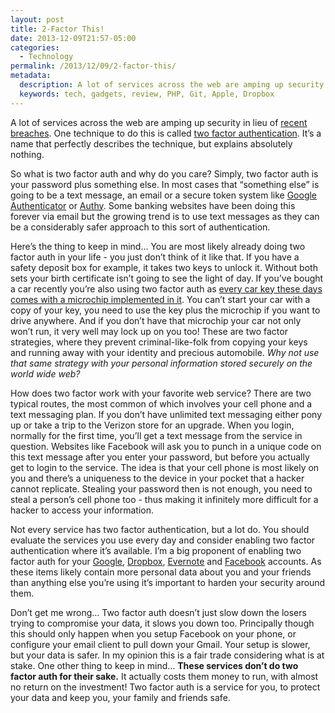 ```yaml
---
layout: post
title: 2-Factor This!
date: 2013-12-09T21:57-05:00
categories:
  - Technology
permalink: /2013/12/09/2-factor-this/
metadata:
  description: A lot of services across the web are amping up security in lieu of recent breaches.
  keywords: tech, gadgets, review, PHP, Git, Apple, Dropbox
---
```

A lot of services across the web are amping up security in lieu of [recent breaches](http://abcnews.go.com/Technology/hacker-group-stole-million-stolen-facebook-google-passwords/story?id=21109910). One technique to do this is called [two factor authentication](https://help.github.com/articles/about-two-factor-authentication). It’s a name that perfectly describes the technique, but explains absolutely nothing.

So what is two factor auth and why do you care? Simply, two factor auth is your password plus something else. In most cases that “something else” is going to be a text message, an email or a secure token system like [Google Authenticator](https://itunes.apple.com/us/app/google-authenticator/id388497605) or [Authy](https://www.authy.com). Some banking websites have been doing this forever via email but the growing trend is to use text messages as they can be a considerably safer approach to this sort of authentication.

Here’s the thing to keep in mind… You are most likely already doing two factor auth in your life - you just don’t think of it like that. If you have a safety deposit box for example, it takes two keys to unlock it. Without both sets your birth certificate isn’t going to see the light of day. If you’ve bought a car recently you’re also using two factor auth as [every car key these days comes with a microchip implemented in it](http://en.wikipedia.org/wiki/Transponder_car_key). You can’t start your car with a copy of your key, you need to use the key plus the microchip if you want to drive anywhere. And if you don’t have that microchip your car not only won’t run, it very well may lock up on you too! These are two factor strategies, where they prevent criminal-like-folk from copying your keys and running away with your identity and precious automobile. _Why not use that same strategy with your personal information stored securely on the world wide web?_

How does two factor work with your favorite web service? There are two typical routes, the most common of which involves your cell phone and a text messaging plan. If you don’t have unlimited text messaging either pony up or take a trip to the Verizon store for an upgrade. When you login, normally for the first time, you’ll get a text message from the service in question. Websites like Facebook will ask you to punch in a unique code on this text message after you enter your password, but before you actually get to login to the service. The idea is that your cell phone is most likely on you and there’s a uniqueness to the device in your pocket that a hacker cannot replicate. Stealing your password then is not enough, you need to steal a person’s cell phone too - thus making it infinitely more difficult for a hacker to access your information.

Not every service has two factor authentication, but a lot do. You should evaluate the services you use every day and consider enabling two factor authentication where it’s available. I’m a big proponent of enabling two factor auth for your [Google](http://www.google.com/landing/2step/), [Dropbox](https://www.dropbox.com/help/363/en), [Evernote](http://blog.evernote.com/blog/2013/10/04/two-step-verification-available-to-all-users/) and [Facebook](https://www.facebook.com/note.php?note_id=10150172618258920) accounts. As these items likely contain more personal data about you and your friends than anything else you’re using it’s important to harden your security around them.

Don’t get me wrong… Two factor auth doesn’t just slow down the losers trying to compromise your data, it slows you down too. Principally though this should only happen when you setup Facebook on your phone, or configure your email client to pull down your Gmail. Your setup is slower, but your data is safer. In my opinion this is a fair trade considering what is at stake. One other thing to keep in mind… **These services don’t do two factor auth for their sake.** It actually costs them money to run, with almost no return on the investment! Two factor auth is a service for you, to protect your data and keep you, your family and friends safe.
